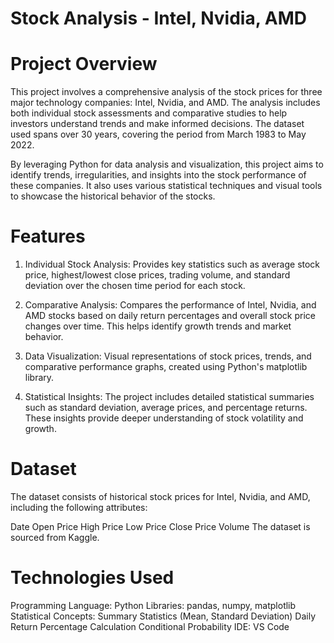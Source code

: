 # Stock Analysis - Intel, Nvidia, AMD
# Project Overview
This project involves a comprehensive analysis of the stock prices for three major technology companies: Intel, Nvidia, and AMD. The analysis includes both individual stock assessments and comparative studies to help investors understand trends and make informed decisions. The dataset used spans over 30 years, covering the period from March 1983 to May 2022.

By leveraging Python for data analysis and visualization, this project aims to identify trends, irregularities, and insights into the stock performance of these companies. It also uses various statistical techniques and visual tools to showcase the historical behavior of the stocks.

# Features
1. Individual Stock Analysis:
Provides key statistics such as average stock price, highest/lowest close prices, trading volume, and standard deviation over the chosen time period for each stock.

2. Comparative Analysis:
Compares the performance of Intel, Nvidia, and AMD stocks based on daily return percentages and overall stock price changes over time. This helps identify growth trends and market behavior.

3. Data Visualization:
Visual representations of stock prices, trends, and comparative performance graphs, created using Python's matplotlib library.

4. Statistical Insights:
The project includes detailed statistical summaries such as standard deviation, average prices, and percentage returns. These insights provide deeper understanding of stock volatility and growth.

# Dataset
The dataset consists of historical stock prices for Intel, Nvidia, and AMD, including the following attributes:

Date
Open Price
High Price
Low Price
Close Price
Volume
The dataset is sourced from Kaggle.

# Technologies Used
Programming Language: Python
Libraries: pandas, numpy, matplotlib
Statistical Concepts:
Summary Statistics (Mean, Standard Deviation)
Daily Return Percentage Calculation
Conditional Probability
IDE: VS Code
